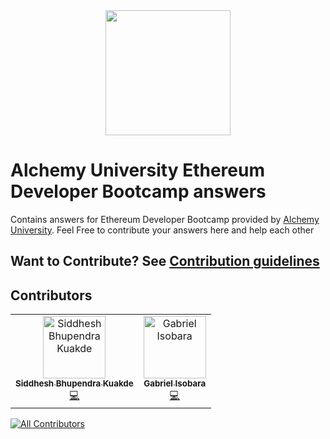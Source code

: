 <div align="center">

<img  src="https://university.alchemy.com/assets/dashboard_logo.75bc75d8.svg" height="200px" width="200px" />

</div>

# Alchemy University Ethereum Developer Bootcamp answers

Contains answers for Ethereum Developer Bootcamp provided by [Alchemy University](https://university.alchemy.com/). Feel Free to contribute your answers here and help each other

## Want to Contribute? See [Contribution guidelines](https://github.com/pokhrelanmol/AU_ETH_Bootcamp/blob/anmol/CONTRIBUTION.md)

## Contributors

<!-- ALL-CONTRIBUTORS-LIST:START - Do not remove or modify this section -->
<!-- prettier-ignore-start -->
<!-- markdownlint-disable -->
<table>
  <tbody>
    <tr>
      <td align="center"><a href="https://siddheshkukade.com"><img src="https://avatars.githubusercontent.com/u/65951872?v=4?s=100" width="100px;" alt="Siddhesh Bhupendra Kuakde"/><br /><sub><b>Siddhesh Bhupendra Kuakde</b></sub></a><br /><a href="https://github.com/SiddheshKukade/AU_ETH_Bootcamp/commits?author=SiddheshKukade" title="Code">💻</a></td>
      <td align="center"><a href="https://github.com/jamaltheatlantean"><img src="https://avatars.githubusercontent.com/u/101756505?v=4?s=100" width="100px;" alt="Gabriel Isobara"/><br /><sub><b>Gabriel Isobara</b></sub></a><br /><a href="https://github.com/SiddheshKukade/AU_ETH_Bootcamp/commits?author=jamaltheatlantean" title="Code">💻</a></td>
    </tr>
  </tbody>
</table>

<!-- markdownlint-restore -->
<!-- prettier-ignore-end -->

<!-- ALL-CONTRIBUTORS-LIST:END -->
<!-- prettier-ignore-start -->
<!-- markdownlint-disable -->

<!-- markdownlint-restore -->
<!-- prettier-ignore-end -->

<!-- ALL-CONTRIBUTORS-LIST:END -->

<!-- ALL-CONTRIBUTORS-BADGE:START - Do not remove or modify this section -->
[![All Contributors](https://img.shields.io/badge/all_contributors-2-orange.svg?style=flat-square)](#contributors-)
<!-- ALL-CONTRIBUTORS-BADGE:END -->

